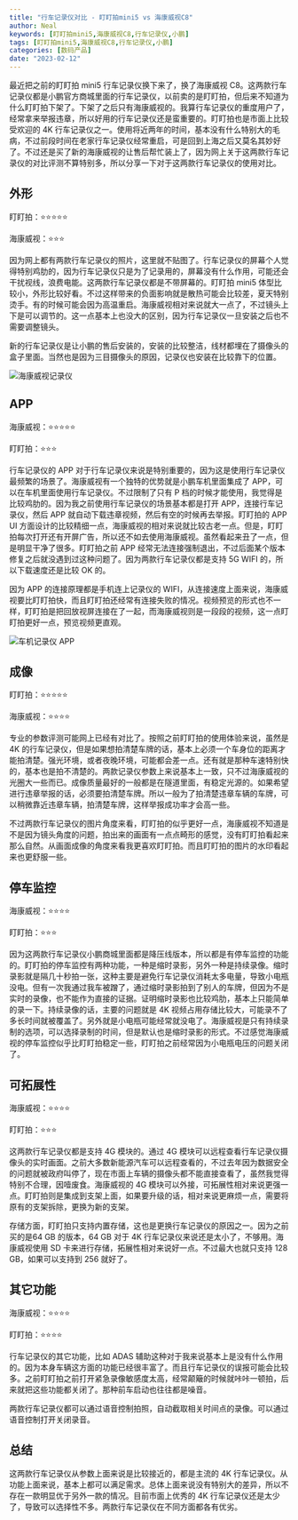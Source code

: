 ```yaml
---
title: "行车记录仪对比 - 盯盯拍mini5 vs 海康威视C8"
author: Neal
keywords: [盯盯拍mini5,海康威视C8,行车记录仪,小鹏]
tags: [盯盯拍mini5,海康威视C8,行车记录仪,小鹏]
categories: [数码产品]
date: "2023-02-12" 
---
```


最近把之前的盯盯拍 mini5 行车记录仪换下来了，换了海康威视 C8。这两款行车记录仪都是小鹏官方商城里面的行车记录仪，以前卖的是盯盯拍，但后来不知道为什么盯盯拍下架了。下架了之后只有海康威视的。我算行车记录仪的重度用户了，经常拿来举报违章，所以好用的行车记录仪还是蛮重要的。盯盯拍也是市面上比较受欢迎的 4K 行车记录仪之一。使用将近两年的时间，基本没有什么特别大的毛病，不过前段时间在老家行车记录仪经常重启，可是回到上海之后又莫名其妙好了。不过还是买了新的海康威视的让售后帮忙装上了，因为网上关于这两款行车记录仪的对比评测不算特别多，所以分享一下对于这两款行车记录仪的使用对比。

## 外形

盯盯拍：⭐⭐⭐⭐⭐

海康威视：⭐⭐⭐

因为网上都有两款行车记录仪的照片，这里就不贴图了。行车记录仪的屏幕个人觉得特别鸡肋的，因为行车记录仪只是为了记录用的，屏幕没有什么作用，可能还会干扰视线，浪费电能。这两款行车记录仪都是不带屏幕的。盯盯拍 mini5 体型比较小，外形比较好看。不过这样带来的负面影响就是散热可能会比较差，夏天特别烫手。有的时候可能会因为高温重启。海康威视相对来说就大一点了，不过镜头上下是可以调节的。这一点基本上也没大的区别，因为行车记录仪一旦安装之后也不需要调整镜头。

新的行车记录仪是让小鹏的售后安装的，安装的比较整洁，线材都埋在了摄像头的盒子里面。当然也是因为三目摄像头的原因，记录仪也安装在比较靠下的位置。

![海康威视记录仪](https://s2.loli.net/2023/02/17/S6xWJcVtYRzpUIm.jpg)

## APP

海康威视：⭐⭐⭐⭐⭐

盯盯拍：⭐⭐⭐

行车记录仪的 APP 对于行车记录仪来说是特别重要的，因为这是使用行车记录仪最频繁的场景了。海康威视有一个独特的优势就是小鹏车机里面集成了 APP，可以在车机里面使用行车记录仪。不过限制了只有 P 档的时候才能使用，我觉得是比较鸡肋的。因为我之前使用行车记录仪的场景基本都是打开 APP，连接行车记录仪，然后 APP 就自动下载违章视频，然后有空的时候再去举报。盯盯拍的 APP UI 方面设计的比较精细一点，海康威视的相对来说就比较古老一点。但是，盯盯拍每次打开还有开屏广告，所以还不如去使用海康威视。虽然看起来丑了一点，但是明显干净了很多。盯盯拍之前 APP 经常无法连接强制退出，不过后面某个版本修复之后就没遇到过这种问题了。因为两款行车记录仪都是支持 5G WIFI 的，所以下载速度还是比较 OK 的。

因为 APP 的连接原理都是手机连上记录仪的 WIFI，从连接速度上面来说，海康威视要比盯盯拍快，而且盯盯拍还经常有连接失败的情况。视频预览的形式也不一样，盯盯拍是把回放视屏连接在了一起，而海康威视则是一段段的视频，这一点盯盯拍更好一点，预览视频更直观。

![车机记录仪 APP](https://s2.loli.net/2023/02/17/4etHZ1jUbgFu5ok.jpg)

## 成像

盯盯拍：⭐⭐⭐⭐⭐

海康威视：⭐⭐⭐⭐

专业的参数评测可能网上已经有对比了。按照之前盯盯拍的使用体验来说，虽然是 4K 的行车记录仪，但是如果想拍清楚车牌的话，基本上必须一个车身位的距离才能拍清楚。强光环境，或者夜晚环境，可能都会差一点。还有就是那种车速特别快的，基本也是拍不清楚的。两款记录仪参数上来说基本上一致，只不过海康威视的光圈大一些而已。成像质量最好的一般都是在隧道里面，有稳定光源的。如果希望进行违章举报的话，必须要拍清楚车牌。所以一般为了拍清楚违章车辆的车牌，可以稍微靠近违章车辆，拍清楚车牌，这样举报成功率才会高一些。

不过两款行车记录仪的图片角度来看，盯盯拍的似乎更好一点，海康威视不知道是不是因为镜头角度的问题，拍出来的画面有一点点畸形的感觉，没有盯盯拍看起来那么自然。从画面成像的角度来看我更喜欢盯盯拍。而且盯盯拍的图片的水印看起来也更舒服一些。

## 停车监控

海康威视：⭐⭐⭐⭐

盯盯拍：⭐⭐⭐

因为这两款行车记录仪小鹏商城里面都是降压线版本，所以都是有停车监控的功能的。盯盯拍的停车监控有两种功能，一种是缩时录影，另外一种是持续录像。缩时录影就是隔几十秒拍一张，这种主要是避免行车记录仪消耗太多电量，导致小电瓶没电。但有一次我通过我车被蹭了，通过缩时录影拍到了别人的车牌，但因为不是实时的录像，也不能作为直接的证据。证明缩时录影也比较鸡肋，基本上只能简单的录一下。持续录像的话，主要的问题就是 4K 视频占用存储比较大，可能录不了多长时间就被覆盖了。另外就是小电瓶可能经常就没电了。海康威视是只有持续录制的选项，可以选择录制的时间，但是默认也是缩时录影的形式。不过感觉海康威视的停车监控似乎比盯盯拍稳定一些，盯盯拍之前经常因为小电瓶电压的问题关闭了。

## 可拓展性

海康威视：⭐⭐⭐⭐

盯盯拍：⭐⭐⭐

这两款行车记录仪都是支持 4G 模块的。通过 4G 模块可以远程查看行车记录仪摄像头的实时画面。之前大多数新能源汽车可以远程查看的，不过去年因为数据安全的问题就被政府叫停了，现在市面上车辆的摄像头都不能直接查看了，虽然我觉得特别不合理，因噎废食。海康威视的 4G 模块可以外接，可拓展性相对来说更强一点。盯盯拍则是集成到支架上面，如果要升级的话，相对来说更麻烦一点，需要将原有的支架拆除，更换为新的支架。

存储方面，盯盯拍只支持内置存储，这也是更换行车记录仪的原因之一。因为之前买的是64 GB 的版本，64 GB 对于 4K 行车记录仪来说还是太小了，不够用。海康威视使用 SD 卡来进行存储，拓展性相对来说好一点。不过最大也就只支持 128 GB，如果可以支持到 256 就好了。

## 其它功能

海康威视：⭐⭐⭐⭐

盯盯拍：⭐⭐⭐⭐

行车记录仪的其它功能，比如 ADAS 辅助这种对于我来说基本上是没有什么作用的。因为本身车辆这方面的功能已经很丰富了。而且行车记录仪的误报可能会比较多。之前盯盯拍之前打开紧急录像敏感度太高，经常颠簸的时候就咔咔一顿拍，后来就把这些功能都关闭了。那种前车启动也往往都是噪音。

两款行车记录仪都可以通过语音控制拍照，自动截取相关时间点的录像。可以通过语音控制打开关闭录音。

## 总结

这两款行车记录仪从参数上面来说是比较接近的，都是主流的 4K 行车记录仪。从功能上面来说，基本上都可以满足需求。总体上面来说没有特别大的差异，所以不存在一款明显优于另外一款的情况。目前市面上优秀的 4K 行车记录仪还是太少了，导致可以选择性不多。两款行车记录仪在不同方面都各有优劣。